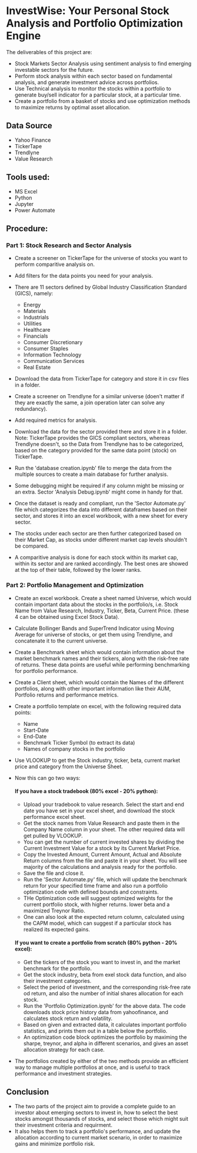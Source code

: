 
# InvestWise: Your Personal Stock Analysis and Portfolio Optimization Engine

The deliverables of this project are:

- Stock Markets Sector Analysis using sentiment analysis to find emerging investable sectors for the future.
- Perform stock analysis within each sector based on fundamental analysis, and generate investment advice across portfolios.
- Use Technical analysis to monitor the stocks within a portfolio to generate buy/sell indicator for a particular stock, at a particular time.
- Create a portfolio from a basket of stocks and use optimization methods to maximize returns by optimal asset allocation.

## Data Source

- Yahoo Finance
- TickerTape
- Trendlyne
- Value Research

## Tools used:

- MS Excel
- Python
- Jupyter
- Power Automate

## Procedure:

### Part 1: Stock Research and Sector Analysis

- Create a screener on TickerTape for the universe of stocks you want to perform comparitive analysis on.
- Add filters for the data points you need for your analysis.
- There are 11 sectors defined by Global Industry Classification Standard (GICS), namely: 
    - Energy
    - Materials
    - Industrials
    - Utilities
    - Healthcare
    - Financials
    - Consumer Discretionary
    - Consumer Staples
    - Information Technology
    - Communication Services
    - Real Estate
- Download the data from TickerTape for category and store it in csv files in a folder.

- Create a screener on Trendlyne for a similar universe (doen't matter if they are exactly the same, a join operation later can solve any redundancy).
- Add required metrics for analysis.
- Download the data for the sector provided there and store it in a folder.
Note: TickerTape provides the GICS compliant sectors, whereas Trendlyne doesn't, so the Data from Trendlyne has to be categorized, based on the category provided for the same data point (stock) on TickerTape.

- Run the 'database creation.ipynb' file to merge the data from the multiple sources to create a main database for further analysis.
- Some debugging might be required if any column might be missing or an extra. Sector 'Analysis Debug.ipynb' might come in handy for that.
- Once the dataset is ready and compliant, run the 'Sector Automate.py' file which categorizes the data into different dataframes based on their sector, and stores it into an excel workbook, with a new sheet for every sector.
- The stocks under each sector are then further categorized based on their Market Cap, as stocks under different market cap levels shouldn't be compared.
- A comparitive analysis is done for each stock within its market cap, within its sector and are ranked accordingly. The best ones are showed at the top of their table, followed by the lower ranks.


### Part 2: Portfolio Management and Optimization

- Create an excel workbook. Create a sheet named Universe, which would contain important data about the stocks in the portfolio/s, i.e. Stock Name from Value Research, Industry, Ticker, Beta, Current Price. (these 4 can be obtained using Excel Stock Data).
- Calculate Bollinger Bands and SuperTrend Indicator using Moving Average for universe of stocks, or get them using Trendlyne, and concatenate it to the current universe.
- Create a Benchmark sheet which would contain information about the market benchmark names and their tickers, along with the risk-free rate of returns. These data points are useful while performing benchmarking for portfolio performance.
- Create a Client sheet, which would contain the Names of the different portfolios, along with other important information like their AUM, Portfolio returns and performance metrics.
- Create a portfolio template on excel, with the following required data points:
    - Name
    - Start-Date
    - End-Date
    - Benchmark Ticker Symbol (to extract its data)
    - Names of company stocks in the portfolio
      
- Use VLOOKUP to get the Stock industry, ticker, beta, current market price and category from the Universe Sheet.
- Now this can go two ways:

    #### If you have a stock tradebook (80% excel - 20% python):
    - Upload your tradebook to value research. Select the start and end date you have set in your excel sheet, and download the stock performance excel sheet.
    - Get the stock names from Value Research and paste them in the Company Name column in your sheet. The other required data will get pulled by VLOOKUP. 
    - You can get the number of current invested shares by dividing the Current Investment Value for a stock by its Current Market Price.
    - Copy the Invested Amount, Current Amount, Actual and Absolute Return columns from the file and paste it in your sheet. You will see majority of the calculations and analysis ready for the portfolio.
    - Save the file and close it.
    - Run the 'Sector Automate.py' file, which will update the benchmark return for your specified time frame and also run a portfolio optimization code with defined bounds and constraints.
    - THe Optimization code will suggest optimized weights for the current portfolio stock, with higher returns. lower beta and a maximized Treynor Ratio.
    - One can also look at the expected return column, calculated using the CAPM model, which can suggest if a particular stock has realized its expected gains.
 
  #### If you want to create a portfolio from scratch (80% python - 20% excel):
    -  Get the tickers of the stock you want to invest in, and the market benchmark for the portfolio.
    -  Get the stock industry, beta from exel stock data function, and also their investment categories.
    -  Select the period of investment, and the corresponding risk-free rate od return, and also the number of initial shares allocation for each stock.
    -  Run the 'Portfolio Optimization.ipynb' for the above data. The code downloads stock price history data from yahoofinance, and calculates stock return and volatility.
    -  Based on given and extracted data, it calculates important portfolio statistics, and prints them out in a table below the portfolio.
    -  An optimization code block optimizes the portfolio by maximing the sharpe, treynor, and alpha in different scenarios, and gives an asset allocation strategy for each case.
 
- The portfolios created by either of the two methods provide an efficient way to manage multiple portfolios at once, and is useful to track performance and investment strategies.


## Conclusion
- The two parts of the project aim to provide a complete guide to an investor about emerging sectors to invest in, how to select the best stocks amongst thousands of stocks, and select those which might suit their investment criteria and requirment.
- It also helps them to track a portfolio's performance, and update the allocation according to current market scenario, in order to maximize gains and minimize portfolio risk.
